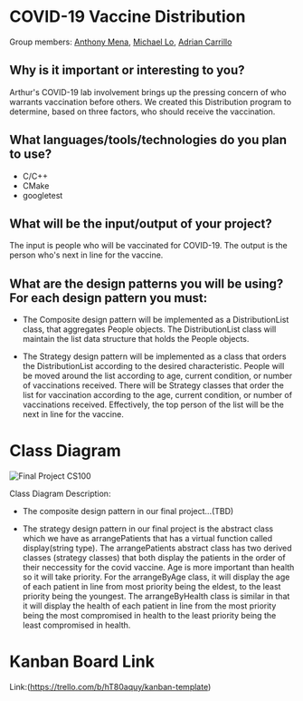 # COVID-19 Vaccine Distribution
Group members: [Anthony Mena](https://github.com/antmena), [Michael Lo](https://github.com/lomichael), [Adrian Carrillo](https://github.com/acarrillo889)

## Why is it important or interesting to you?
    
Arthur's COVID-19 lab involvement brings up the pressing concern of who warrants vaccination before others. We created this Distribution program to determine, based on three factors, who should receive the vaccination.

## What languages/tools/technologies do you plan to use?
* C/C++
* CMake
* googletest

## What will be the input/output of your project?

The input is people who will be vaccinated for COVID-19. The output is the person who's next in line for the vaccine. 

## What are the design patterns you will be using? For each design pattern you must:
* The Composite design pattern will be implemented as a DistributionList class, that aggregates People objects. The DistributionList class will maintain the list data structure that holds the People objects. 

* The Strategy design pattern will be implemented as a class that orders the DistributionList according to the desired characteristic. People will be moved around the list according to age, current condition, or number of vaccinations received. There will be Strategy classes that order the list for vaccination according to the age, current condition, or number of vaccinations received. Effectively, the top person of the list will be the next in line for the vaccine.

# Class Diagram
![Final Project CS100](https://user-images.githubusercontent.com/68964138/130569372-0558da3b-2d45-4e78-86cb-139c05855e8f.png)

Class Diagram Description:
* The composite design pattern in our final project...(TBD)

* The strategy design pattern in our final project is the abstract class which we have as arrangePatients that has a virtual function called display(string type). The arrangePatients abstract class has two derived classes (strategy classes) that both display the patients in the order of their neccessity for the covid vaccine. Age is more important than health so it will take priority. For the arrangeByAge class, it will display the age of each patient in line from most priority being the eldest, to the least priority being the youngest. The arrangeByHealth class is similar in that it will display the health of each patient in line from the most priority being the most compromised in health to the least priority being the least compromised in health.

# Kanban Board Link

Link:(https://trello.com/b/hT80aquy/kanban-template)


